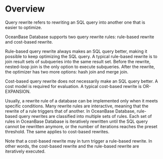 # Overview

Query rewrite refers to rewriting an SQL query into another one that is easier to optimize.

OceanBase Database supports two query rewrite rules: rule-based rewrite and cost-based rewrite.

Rule-based query rewrite always makes an SQL query better, making it possible to keep optimizing the SQL query. A typical rule-based rewrite is to join result sets of subqueries into the same result set. Before the rewrite, nested-loop join is the only option to execute subqueries. After the rewrite, the optimizer has two more options: hash join and merge join.

Cost-based query rewrite does not necessarily make an SQL query better. A cost model is required for evaluation. A typical cost-based rewrite is OR-EXPANSION.

Usually, a rewrite rule of a database can be implemented only when it meets specific conditions. Many rewrite rules are interactive, meaning that the rewrite of a rule triggers that of another. In OceanBase Database, rule-based query rewrites are classified into multiple sets of rules. Each set of rules in OceanBase Database is iteratively rewritten until the SQL query cannot be rewritten anymore, or the number of iterations reaches the preset threshold. The same applies to cost-based rewrites.

Note that a cost-based rewrite may in turn trigger a rule-based rewrite. In other words, the cost-based rewrite and the rule-based rewrite are iteratively executed.
